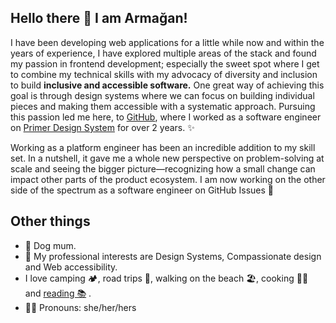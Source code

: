 ## Hello there 👋 I am Armağan!

I have been developing web applications for a little while now and within the years of experience, I have explored multiple areas of the stack and found my passion in frontend development; especially the sweet spot where I get to combine my technical skills with my advocacy of diversity and inclusion to build **inclusive and accessible software.** One great way of achieving this goal is through design systems where we can focus on building individual pieces and making them accessible with a systematic approach. Pursuing this passion led me here, to [GitHub](https://github.com), where I worked as a software engineer on [Primer Design System](https://primer.style) for over 2 years. ✨ 

Working as a platform engineer has been an incredible addition to my skill set. In a nutshell, it gave me a whole new perspective on problem-solving at scale and seeing the bigger picture—recognizing how a small change can impact other parts of the product ecosystem. I am now working on the other side of the spectrum as a software engineer on GitHub Issues 🔆

## Other things

- 🐶 Dog mum.
- 🌱 My professional interests are Design Systems, Compassionate design and Web accessibility.
- I love camping 🏕️, road trips 🚌, walking on the beach 🏖️, cooking 🧑‍🍳 and [reading 📚](https://www.goodreads.com/user/show/50940270-arma-an) .
- 👩‍💻 Pronouns: she/her/hers  


 



